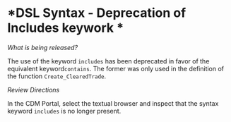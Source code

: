 # *DSL Syntax - Deprecation of Includes keywork *

_What is being released?_

The use of the keyword `includes` has been deprecated in favor of the equivalent keyword`contains`. The former was  only used in the definition of the function `Create_ClearedTrade`.

_Review Directions_

In the CDM Portal, select the textual browser and inspect that the syntax keyword `includes` is no longer present.
